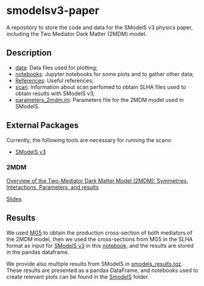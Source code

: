 # smodelsv3-paper

A repository to store the code and data for the SModelS v3 physics paper,
including the Two Mediator Dark Matter (2MDM) model.

## Description

* [data](./data): Data files used for plotting;
* [notebooks](./notebooks): Jupyter notebooks for some plots and  to gather other data;
* [References](./References): Useful references;
* [scan](./scan/): Information about scan perfomed to obtain SLHA files used to obtain results with SModelS v3;
* [parameters_2mdm.ini](./parameters_2mdm.ini): Parameters file for the 2MDM model used in SModelS.

## External Packages

Currently, the following tools are necessary for running the scans:

  * [SModelS v3](https://github.com/SModelS/smodels)

### 2MDM ###

[Overview of the Two-Mediator Dark Matter Model (2MDM): Symmetries, Interactions, Parameters, and results](https://www.overleaf.com/read/xszpmbtnpmhn)

[Slides](https://www.overleaf.com/read/vgwmdhjrzsdm#c9e46c)

## Results
We used [MG5](https://launchpad.net/mg5amcnlo/) to obtain the production cross-section of both mediators of the 2MDM model, then we used the cross-sections from MG5 in the SLHA format as input for [SModelS v3](https://github.com/SModelS/smodels) in this [notebook](./notebooks/SmodelS/getResults.ipynb), and the results are stored in the pandas dataframe.

We provide also multiple results from SModelS in [smodels_results.tgz](./data/smodels_results.tgz). These results are presented as a pandas DataFrame, and notebooks used to create relevant plots can be found in the [SmodelS](./notebooks/SmodelS) folder. 

